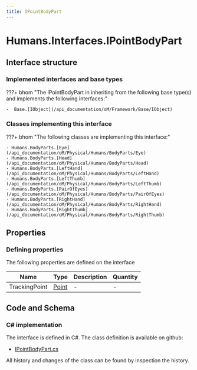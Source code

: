 ```yaml
---
title: IPointBodyPart
---
```


# Humans.Interfaces.IPointBodyPart



## Interface structure

### Implemented interfaces and base types

???+ bhom "The IPointBodyPart in inheriting from the following base type(s) and implements the following interfaces:"

    -  Base.[IObject](/api_documentation/oM/Framework/Base/IObject)


### Classes implementing this interface

???+ bhom "The following classes are implementing this interface:"

    - Humans.BodyParts.[Eye](/api_documentation/oM/Physical/Humans/BodyParts/Eye)
    - Humans.BodyParts.[Head](/api_documentation/oM/Physical/Humans/BodyParts/Head)
    - Humans.BodyParts.[LeftHand](/api_documentation/oM/Physical/Humans/BodyParts/LeftHand)
    - Humans.BodyParts.[LeftThumb](/api_documentation/oM/Physical/Humans/BodyParts/LeftThumb)
    - Humans.BodyParts.[PairOfEyes](/api_documentation/oM/Physical/Humans/BodyParts/PairOfEyes)
    - Humans.BodyParts.[RightHand](/api_documentation/oM/Physical/Humans/BodyParts/RightHand)
    - Humans.BodyParts.[RightThumb](/api_documentation/oM/Physical/Humans/BodyParts/RightThumb)


## Properties



### Defining properties

The following properties are defined on the interface

| Name             | Type             | Description      | Quantity         |
|------------------|------------------|------------------|------------------|
| TrackingPoint | [Point](/api_documentation/oM/Dimensional/Geometry/Point) | - | - |


## Code and Schema

### C# implementation

The interface is defined in C#. The class definition is available on github:

- [IPointBodyPart.cs](https://github.com/BHoM/BHoM/blob/develop/Humans_oM/Interfaces\IPointBodyPart.cs)

All history and changes of the class can be found by inspection the history.
